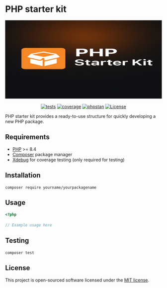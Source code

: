 # PHP starter kit

<p align="center">
    <img src="./art/php-starter-kit.jpg" width="%100">
    <p align="center">
        <a href="https://github.com/kadirzengin215/php-starter-kit/actions/workflows/tests.yml"><img src="https://github.com/kadirzengin215/php-starter-kit/actions/workflows/tests.yml/badge.svg" alt="tests" /></a>
        <a href="https://github.com/kadirzengin215/php-starter-kit/actions/workflows/tests.yml"><img src="https://img.shields.io/badge/coverage-%25100-green" alt="coverage" /></a>
        <a href="https://github.com/kadirzengin215/php-starter-kit/actions/workflows/tests.yml"><img src="https://img.shields.io/badge/phpstan-max-green" alt="phpstan" /></a>
        <a href="https://github.com/kadirzengin215/php-starter-kit/blob/main/LICENSE"><img src="https://img.shields.io/github/license/kadirzengin215/php-starter-kit" alt="License" /></a>
    </p>
</p>

PHP starter kit provides a ready-to-use structure for quickly developing a new PHP package.

## Requirements

-   [PHP](https://www.php.net/) >= 8.4
-   [Composer](https://getcomposer.org/) package manager
-   [Xdebug](https://xdebug.org/) for coverage testing (only required for testing)

## Installation

```shell
composer require yourname/yourpackagename
```

## Usage

```php
<?php

// Example usage here
```

## Testing

```shell
composer test
```

## License

This project is open-sourced software licensed under the [MIT license](LICENSE).
